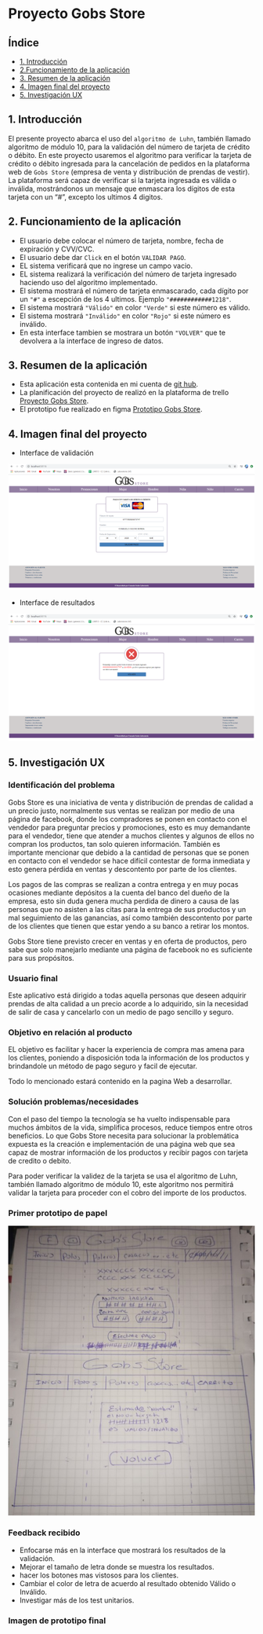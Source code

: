 # Proyecto Gobs Store

## Índice

* [1. Introducción](#1-introducción)
* [2.Funcionamiento de la aplicación](#2-funcionamiento-de-la-aplicación)
* [3. Resumen de la aplicación](#3-resumen-de-la-aplicación)
* [4. Imagen final del proyecto](#4-imagen-final-del-proyecto)
* [5. Investigación UX](#5-investigación-UX)

## 1. Introducción

El presente proyecto abarca el uso del `algoritmo de Luhn`, también llamado algoritmo
de módulo 10, para la validación del número de tarjeta de crédito o débito.
En este proyecto usaremos el algoritmo para verificar la tarjeta de crédito o débito
ingresada para la cancelación de pedidos en la plataforma web de `Gobs Store` (empresa
de venta y distribución de prendas de vestir).
La plataforma será capaz de verificar si la tarjeta ingresada es válida o inválida, 
mostrándonos un mensaje que enmascara los dígitos de esta tarjeta con un “#”, excepto
los ultimos 4 digitos. 

## 2. Funcionamiento de la aplicación

* El usuario debe colocar el número de tarjeta, nombre, fecha de expiración y CVV/CVC.
* El usuario debe dar `Click` en el botón `VALIDAR PAGO`.
* EL sistema verificará que no ingrese un campo vacio.
* EL sistema realizará la verificación del número de tarjeta ingresado haciendo uso del
  algoritmo implementado.
* El sistema mostrará el número de tarjeta enmascarado, cada dígito por un `"#"` a escepción 
  de los 4 ultimos. Ejemplo `"############1218"`.
* El sistema mostrará `"Válido"` en color `"Verde"` si este número es válido.
* El sistema mostrará `"Inválido"` en color `"Rojo"` si este número es inválido.
* En esta interface tambien se mostrara un botón `"VOLVER"` que te devolvera a la interface de 
  ingreso de datos.
  
## 3. Resumen de la aplicación
  
* Esta aplicación esta contenida en mi cuenta de [git hub](https://github.com/consuelogoche-1994/LIM013-card-validation).
* La planificación del proyecto de realizó en la plataforma de trello [Proyecto Gobs Store](https://trello.com/b/gNUMWMDu/gobs-store).
* El prototipo fue realizado en figma [Prototipo Gobs Store](https://www.figma.com/proto/JpfP9IlzTf2RXUImIdh2NP/Gobs-Store?node-id=1%3A4&scaling=min-zoom).

## 4. Imagen final del proyecto

* Interface de validación

![Imagen de prototipo en papel](https://github.com/consuelogoche-1994/LIM013-card-validation/blob/master/src/img/interface-valid.PNG)

* Interface de resultados

![Imagen de prototipo en papel](https://github.com/consuelogoche-1994/LIM013-card-validation/blob/master/src/img/interface-result.PNG)

## 5. Investigación UX

  ### Identificación del problema

  Gobs Store es una iniciativa de venta y distribución de prendas de calidad a un precio justo,
  normalmente sus ventas se realizan por medio de una página de facebook, donde los compradores 
  se ponen en contacto con el vendedor para preguntar precios y promociones, esto es muy demandante 
  para el vendedor, tiene que atender a muchos clientes y algunos de ellos no compran los productos, 
  tan solo quieren información. También es importante mencionar que debido a la cantidad de personas
  que se ponen en contacto con el vendedor se hace difícil contestar de forma inmediata y esto genera
   pérdida en ventas y descontento por parte de los clientes.

  Los pagos de las compras se realizan a contra entrega y en muy pocas ocasiones mediante depósitos
  a la cuenta del banco del dueño de la empresa, esto sin duda genera mucha perdida de dinero a causa
  de las personas que no asisten a las citas para la entrega de sus productos y un mal seguimiento de
  las ganancias, así como también descontento por parte de los clientes que tienen que estar yendo a 
  su banco a retirar los montos.

  Gobs Store tiene previsto crecer en ventas y en oferta de productos, pero sabe que solo manejarlo 
  mediante una página de facebook no es suficiente para sus propósitos.

  ### Usuario final

  Este aplicativo está dirigido a todas aquella personas que deseen adquirir prendas de alta calidad
  a un precio acorde a lo adquirido, sin la necesidad de salir de casa y cancelarlo con un medio de
  pago sencillo y seguro.

  ### Objetivo en relación al producto

  EL objetivo es facilitar y hacer la experiencia de compra mas amena para los clientes, poniendo a
  disposición toda la información de los productos y brindandole un método de pago seguro y facil de 
  ejecutar.

  Todo lo mencionado estará contenido en la pagina Web a desarrollar.

  ### Solución problemas/necesidades

  Con el paso del tiempo la tecnología se ha vuelto indispensable para muchos ámbitos de la vida, 
  simplifica procesos, reduce tiempos entre otros beneficios. Lo que Gobs Store necesita para solucionar
  la problemática expuesta es la creación e implementación de una página web que sea capaz de mostrar 
  información de los productos y recibir pagos con tarjeta de credito o debito.
 
  Para poder verificar la validez de la tarjeta se usa el algoritmo de Luhn, también llamado algoritmo
  de módulo 10, este algoritmo nos permitirá validar la tarjeta para proceder con el cobro del importe 
  de los productos.

  ### Primer prototipo de papel

![Imagen de prototipo en papel](https://github.com/consuelogoche-1994/LIM013-card-validation/blob/master/src/img/prototipo-papel.jpg)

  ### Feedback recibido

  * Enfocarse más en la interface que mostrará los resultados de la validación.
  * Mejorar el tamaño de letra donde se muestra los resultados.
  * hacer los botones mas vistosos para los clientes.
  * Cambiar el color de letra de acuerdo al resultado obtenido Válido o Inválido.
  * Investigar más de los test unitarios.

  ### Imagen de prototipo final

